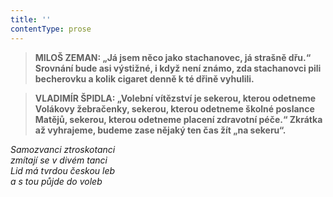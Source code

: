 ```yaml
---
title: ''
contentType: prose
---
```


<section>

> ****MILOŠ ZEMAN**: „Já jsem něco jako stachanovec, já strašně dřu.“ **Srovnání bude asi výstižné, i když není známo, zda stachanovci pili becherovku a kolik cigaret denně k té dřině vyhulili.****

> ****VLADIMÍR ŠPIDLA**: „Volební vítězství je sekerou, kterou odetneme Volákovy žebračenky, sekerou, kterou odetneme školné poslan­ce Matějů, sekerou, kterou odetneme placení zdravotní péče.“ **Zkrátka až vyhrajeme, budeme zase nějaký ten čas žít „na sekeru“.****

_Samozvanci ztroskotanci  
zmítají se v divém tanci  
Lid má tvrdou českou leb  
a s tou půjde do voleb_

</section>
